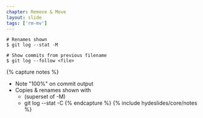 ```yaml
---
chapter: Remove & Move
layout: slide
tags: ['rm-mv']
---
```


	# Renames shown
	$ git log --stat -M

	# Show commits from previous filename
	$ git log --follow <file>



{% capture notes %}

* Note "100%" on commit output
* Copies & renames shown with
	* (superset of -M)
	* git log --stat -C
{% endcapture %}
{% include hydeslides/core/notes %}
